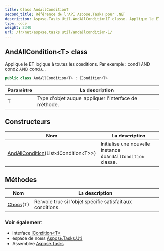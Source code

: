 ```yaml
---
title: Class AndAllConditionT
second_title: Référence de l'API Aspose.Tasks pour .NET
description: Aspose.Tasks.Util.AndAllCondition1T classe. Applique le ET logique à toutes les conditions. Par exemple  cond1 AND cond2 AND cond3...
type: docs
weight: 2340
url: /fr/net/aspose.tasks.util/andallcondition-1/
---
```

## AndAllCondition&lt;T&gt; class

Applique le ET logique à toutes les conditions. Par exemple : cond1 AND cond2 AND cond3...

```csharp
public class AndAllCondition<T> : ICondition<T>
```

| Paramètre | La description |
| --- | --- |
| T | Type d'objet auquel appliquer l'interface de méthode. |

## Constructeurs

| Nom | La description |
| --- | --- |
| [AndAllCondition](andallcondition/)(List&lt;ICondition&lt;T&gt;&gt;) | Initialise une nouvelle instance du`AndAllCondition` classe. |

## Méthodes

| Nom | La description |
| --- | --- |
| [Check](../../aspose.tasks.util/andallcondition-1/check/)(T) | Renvoie true si l'objet spécifié satisfait aux conditions. |

### Voir également

* interface [ICondition&lt;T&gt;](../icondition-1/)
* espace de noms [Aspose.Tasks.Util](../../aspose.tasks.util/)
* Assemblée [Aspose.Tasks](../../)


